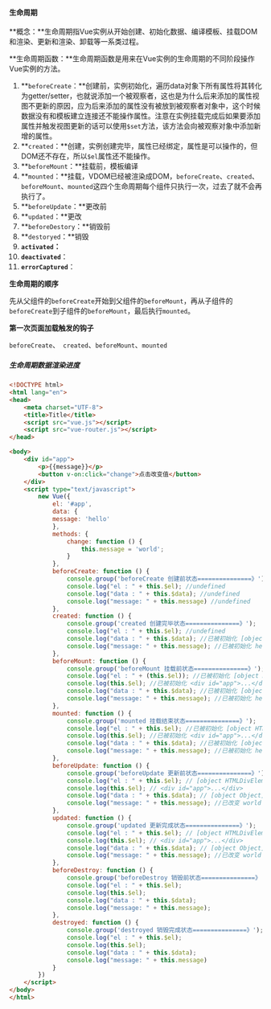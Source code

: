 #### 生命周期

**概念：**生命周期指Vue实例从开始创建、初始化数据、编译模板、挂载DOM和渲染、更新和渲染、卸载等一系类过程。

**生命周期函数：**生命周期函数是用来在Vue实例的生命周期的不同阶段操作Vue实例的方法。

1. **`beforeCreate`：**创建前，实例初始化，遍历data对象下所有属性将其转化为getter/setter，也就说添加一个被观察者，这也是为什么后来添加的属性视图不更新的原因，应为后来添加的属性没有被放到被观察者对象中，这个时候数据没有和模板建立连接还不能操作属性。注意在实例挂载完成后如果要添加属性并触发视图更新的话可以使用`$set`方法，该方法会向被观察对象中添加新增的属性。
2. **`created`：**创建，实例创建完毕，属性已经绑定，属性是可以操作的，但DOM还不存在，所以`$el`属性还不能操作。
3. **`beforeMount`：**挂载前，模板编译
4. **`mounted`：**挂载，VDOM已经被渲染成DOM，`beforeCreate`、`created`、`beforeMount`、`mounted`这四个生命周期每个组件只执行一次，过去了就不会再执行了。
5. **`beforeUpdate`：**更改前
6. **`updated`：**更改
7. **`beforeDestory`：**销毁前
8. **`destoryed`：**销毁
9. **`activated`：**
10. **`deactivated`**：
11. **`errorCaptured`**：

**生命周期的顺序**

先从父组件的`beforeCreate`开始到父组件的`beforeMount`，再从子组件的`beforeCreate`到子组件的`beforeMount`，最后执行`mounted`。

**第一次页面加载触发的钩子**

`beforeCreate`、` created`、`beforeMount`、`mounted`

##### 生命周期数据渲染进度

```html
<!DOCTYPE html>
<html lang="en">
<head>
    <meta charset="UTF-8">
    <title>Title</title>
	<script src="vue.js"></script>
	<script src="vue-router.js"></script>
</head>

<body>
    <div id="app">
        <p>{{message}}</p>
        <button v-on:click="change">点击改变值</button>
    </div>
    <script type="text/javascript">
        new Vue({
            el: '#app',
            data: {
            message: 'hello'
            },
            methods: {
                change: function () {
                    this.message = 'world';
                }
            },
            beforeCreate: function () {
                console.group('beforeCreate 创建前状态===============》');
                console.log("el : " + this.$el); //undefined
                console.log("data : " + this.$data); //undefined
                console.log("message: " + this.message) //undefined
            },
            created: function () {
                console.group('created 创建完毕状态===============》');
                console.log("el : " + this.$el); //undefined
                console.log("data : " + this.$data); //已被初始化 [object Object]
                console.log("message: " + this.message); //已被初始化 hello
            },
            beforeMount: function () {
                console.group('beforeMount 挂载前状态===============》');
                console.log("el : " + (this.$el)); //已被初始化 [object HTMLDivElement]
                console.log(this.$el); //已被初始化 <div id="app">...</div>
                console.log("data : " + this.$data); //已被初始化 [object Object]
                console.log("message: " + this.message); //已被初始化 hello
            },
            mounted: function () {
                console.group('mounted 挂载结束状态===============》');
                console.log("el : " + this.$el); //已被初始化 [object HTMLDivElement]
                console.log(this.$el); //已被初始化 <div id="app">...</div>
                console.log("data : " + this.$data); //已被初始化 [object Object]
                console.log("message: " + this.message); //已被初始化 hello
            },
            beforeUpdate: function () {
                console.group('beforeUpdate 更新前状态===============》');
                console.log("el : " + this.$el); // [object HTMLDivElement]
                console.log(this.$el); // <div id="app">...</div>
                console.log("data : " + this.$data); // [object Object]
                console.log("message: " + this.message); //已改变 world
            },
            updated: function () {
                console.group('updated 更新完成状态===============》');
                console.log("el : " + this.$el); // [object HTMLDivElement]
                console.log(this.$el); // <div id="app">...</div>
                console.log("data : " + this.$data); // [object Object]
                console.log("message: " + this.message); //已改变 world
            },
            beforeDestroy: function () {
                console.group('beforeDestroy 销毁前状态===============》');
                console.log("el : " + this.$el);
                console.log(this.$el);
                console.log("data : " + this.$data);
                console.log("message: " + this.message);
            },
            destroyed: function () {
                console.group('destroyed 销毁完成状态===============》');
                console.log("el : " + this.$el);
                console.log(this.$el);
                console.log("data : " + this.$data);
                console.log("message: " + this.message)
            }
        })
    </script>
</body>
</html>
```

